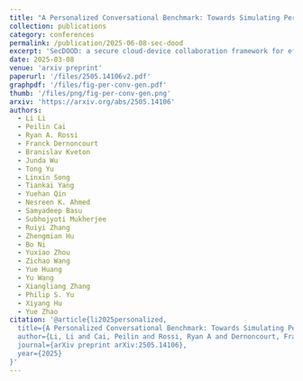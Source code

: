 ```yaml
---
title: "A Personalized Conversational Benchmark: Towards Simulating Personalized Conversations"
collection: publications
category: conferences
permalink: /publication/2025-06-08-sec-dood
excerpt: 'SecDOOD: a secure cloud-device collaboration framework for efficient on-device OOD detection without requiring device-side backpropagation'
date: 2025-03-08
venue: 'arxiv preprint'
paperurl: '/files/2505.14106v2.pdf'
graphpdf: '/files/fig-per-conv-gen.pdf'
thumb: '/files/png/fig-per-conv-gen.png'
arxiv: 'https://arxiv.org/abs/2505.14106'
authors:
  - Li Li
  - Peilin Cai
  - Ryan A. Rossi
  - Franck Dernoncourt
  - Branislav Kveton
  - Junda Wu
  - Tong Yu
  - Linxin Song
  - Tiankai Yang
  - Yuehan Qin
  - Nesreen K. Ahmed
  - Samyadeep Basu
  - Subhojyoti Mukherjee
  - Ruiyi Zhang
  - Zhengmian Hu
  - Bo Ni
  - Yuxiao Zhou
  - Zichao Wang
  - Yue Huang
  - Yu Wang
  - Xiangliang Zhang
  - Philip S. Yu
  - Xiyang Hu
  - Yue Zhao
citation: '@article{li2025personalized,
  title={A Personalized Conversational Benchmark: Towards Simulating Personalized Conversations},
  author={Li, Li and Cai, Peilin and Rossi, Ryan A and Dernoncourt, Franck and Kveton, Branislav and Wu, Junda and Yu, Tong and Song, Linxin and Yang, Tiankai and Qin, Yuehan and others},
  journal={arXiv preprint arXiv:2505.14106},
  year={2025}
}'
---
```

